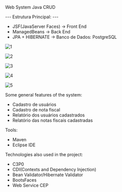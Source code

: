 Web System Java CRUD

--- Estrutura Principal: ---
- JSF(JavaServer Faces) -> Front End
- ManagedBeans -> Back End
- JPA + HIBERNATE -> Banco de Dados: PostgreSQL

![1](https://github.com/user-attachments/assets/752f2b4f-6c68-44a0-bc50-dceaea528efc)

![2](https://github.com/user-attachments/assets/20d35fc1-bc29-4f29-94a6-2af83f2ece24)

![3](https://github.com/user-attachments/assets/0b05a15e-4fb5-4135-9f61-ad3a0b14b929)

![4](https://github.com/user-attachments/assets/b9c47946-6f08-4037-8378-696fe6dbe500)

![5](https://github.com/user-attachments/assets/150d1099-3e0b-4d00-b02b-4fc684918c23)

Some general features of the system:
- Cadastro de usuários
- Cadastro de nota fiscal
- Relatório dos usuários cadastrados
- Relatório das notas fiscais cadastradas

Tools:
- Maven
- Eclipse IDE

Technologies also used in the project:
- C3P0
- CDI(Contexts and Dependency Injection)
- Bean Validator/Hibernate Validator
- BootsFaces
- Web Service CEP
